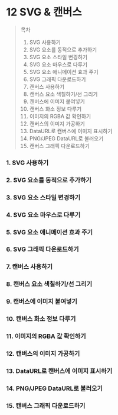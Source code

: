 # 12 SVG & 캔버스

> 목차
>
> 1. SVG 사용하기
> 2. SVG 요소를 동적으로 추가하기
> 3. SVG 요소 스타일 변경하기
> 4. SVG 요소 마우스로 다루기
> 5. SVG 요소 애니메이션 효과 주기
> 6. SVG 그래픽 다운로드하기
> 7. 캔버스 사용하기
> 8. 캔버스 요소 색칠하기/선 그리기
> 9. 캔버스에 이미지 붙여넣기
> 10. 캔버스 화소 정보 다루기
> 11. 이미지의 RGBA 값 확인하기
> 12. 캔버스의 이미지 가공하기
> 13. DataURL로 캔버스에 이미지 표시하기
> 14. PNG/JPEG DataURL로 불러오기
> 15. 캔버스 그래픽 다운로드하기

### 1. SVG 사용하기

### 2. SVG 요소를 동적으로 추가하기

### 3. SVG 요소 스타일 변경하기

### 4. SVG 요소 마우스로 다루기

### 5. SVG 요소 애니메이션 효과 주기

### 6. SVG 그래픽 다운로드하기

### 7. 캔버스 사용하기

### 8. 캔버스 요소 색칠하기/선 그리기

### 9. 캔버스에 이미지 붙여넣기

### 10. 캔버스 화소 정보 다루기

### 11. 이미지의 RGBA 값 확인하기

### 12. 캔버스의 이미지 가공하기

### 13. DataURL로 캔버스에 이미지 표시하기

### 14. PNG/JPEG DataURL로 불러오기

### 15. 캔버스 그래픽 다운로드하기
